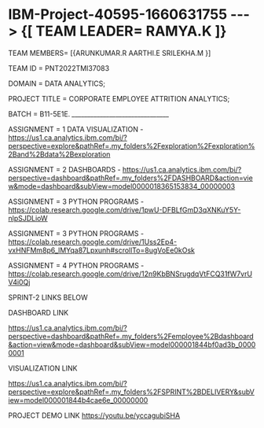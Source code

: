 # IBM-Project-40595-1660631755 ---> {[ TEAM LEADER= RAMYA.K ]}
 TEAM MEMBERS= 
[{ARUNKUMAR.R
AARTHI.E
SRILEKHA.M }]

TEAM ID = PNT2022TMI37083

DOMAIN = DATA ANALYTICS;

PROJECT TITLE = CORPORATE EMPLOYEE ATTRITION ANALYTICS; 

BATCH = B11-5E1E.
*_______________________________*

ASSIGNMENT = 1 DATA VISUALIZATION - https://us1.ca.analytics.ibm.com/bi/?perspective=explore&pathRef=.my_folders%2Fexploration%2Fexploration%2Band%2Bdata%2Bexploration

ASSIGNMENT = 2 DASHBOARDS - https://us1.ca.analytics.ibm.com/bi/?perspective=dashboard&pathRef=.my_folders%2FDASHBOARD&action=view&mode=dashboard&subView=model0000018365153834_00000003

ASSIGNMENT = 3 PYTHON PROGRAMS - https://colab.research.google.com/drive/1pwU-DFBLfGmD3qXNKuY5Y-nlpSJDLioW   

ASSIGNMENT = 3 PYTHON PROGRAMS - https://colab.research.google.com/drive/1Uss2Ep4-vxHNFMm8p6_lMYqa87Lpxunh#scrollTo=8ugVoEe0kOsk

ASSIGNMENT = 4 PYTHON PROGRAMS - https://colab.research.google.com/drive/12n9KbBNSrugdqVtFCQ31fW7vrUV4i0Qj

SPRINT-2 LINKS BELOW 

DASHBOARD LINK

https://us1.ca.analytics.ibm.com/bi/?perspective=dashboard&pathRef=.my_folders%2Femployee%2Bdashboard&action=view&mode=dashboard&subView=model000001844bf0ad3b_00000001

VISUALIZATION LINK

https://us1.ca.analytics.ibm.com/bi/?perspective=explore&pathRef=.my_folders%2FSPRINT%2BDELIVERY&subView=model000001844b4cae6e_00000000

PROJECT DEMO LINK
https://youtu.be/yccagubiSHA

